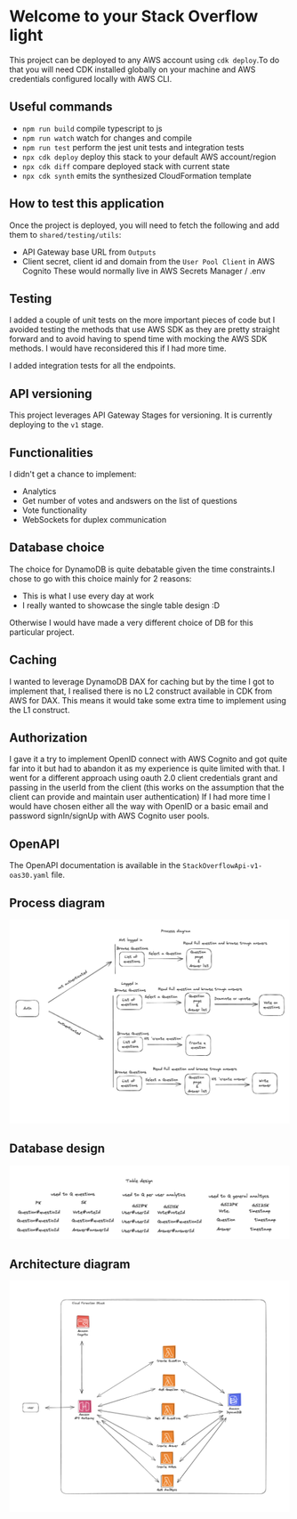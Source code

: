 # Welcome to your Stack Overflow light

This project can be deployed to any AWS account using `cdk deploy`.To do that you will
need CDK installed globally on your machine and AWS credentials configured locally with
AWS CLI.

## Useful commands

- `npm run build` compile typescript to js
- `npm run watch` watch for changes and compile
- `npm run test` perform the jest unit tests and integration tests
- `npx cdk deploy` deploy this stack to your default AWS account/region
- `npx cdk diff` compare deployed stack with current state
- `npx cdk synth` emits the synthesized CloudFormation template

## How to test this application

Once the project is deployed, you will need to fetch the following and add them to `shared/testing/utils`:

- API Gateway base URL from `Outputs`
- Client secret, client id and domain from the `User Pool Client` in AWS Cognito
  These would normally live in AWS Secrets Manager / .env

## Testing

I added a couple of unit tests on the more important pieces of code but I avoided testing the methods that use AWS SDK as they are pretty straight forward and to avoid having to spend time with mocking the AWS SDK methods. I would have reconsidered this if I had more time.

I added integration tests for all the endpoints.

## API versioning

This project leverages API Gateway Stages for versioning. It is currently deploying to the `v1` stage.

## Functionalities

I didn't get a chance to implement:

- Analytics
- Get number of votes and andswers on the list of questions
- Vote functionality
- WebSockets for duplex communication

## Database choice

The choice for DynamoDB is quite debatable given the time constraints.I chose to go with this choice mainly for 2 reasons:

- This is what I use every day at work
- I really wanted to showcase the single table design :D

Otherwise I would have made a very different choice of DB for this particular project.

## Caching

I wanted to leverage DynamoDB DAX for caching but by the time I got to implement that, I realised there is no L2 construct available in CDK from AWS for DAX. This means it would take some extra time to implement using the L1 construct.

## Authorization

I gave it a try to implement OpenID connect with AWS Cognito and got quite far into it but had to abandon it as my experience is quite limited with that. I went for a different approach using oauth 2.0 client credentials grant and passing in the userId from the client (this works on the assumption that the client can provide and maintain user authentication)
If I had more time I would have chosen either all the way with OpenID or a basic email and password signIn/signUp with AWS Cognito user pools.

## OpenAPI

The OpenAPI documentation is available in the `StackOverflowApi-v1-oas30.yaml` file.

## Process diagram

![Alt text](process-diagram.png?raw=true "Process diagram")

## Database design

![Alt text](table-design.png?raw=true "Table design")

## Architecture diagram

![Alt text](architecture-diagram.png?raw=true "Architecture diagram")
